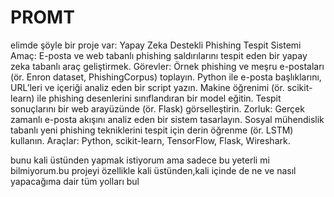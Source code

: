 # PROMT
elimde şöyle bir proje var:
Yapay Zeka Destekli Phishing Tespit Sistemi
Amaç: E-posta ve web tabanlı phishing saldırılarını tespit eden bir yapay zeka tabanlı araç geliştirmek.
Görevler:
Örnek phishing ve meşru e-postaları (ör. Enron dataset, PhishingCorpus) toplayın.
Python ile e-posta başlıklarını, URL’leri ve içeriği analiz eden bir script yazın.
Makine öğrenimi (ör. scikit-learn) ile phishing desenlerini sınıflandıran bir model eğitin.
Tespit sonuçlarını bir web arayüzünde (ör. Flask) görselleştirin.
Zorluk:
Gerçek zamanlı e-posta akışını analiz eden bir sistem tasarlayın.
Sosyal mühendislik tabanlı yeni phishing tekniklerini tespit için derin öğrenme (ör. LSTM) kullanın.
Araçlar: Python, scikit-learn, TensorFlow, Flask, Wireshark.

bunu kali üstünden yapmak istiyorum ama sadece bu yeterli mi bilmiyorum.bu projeyi özellikle kali üstünden,kali içinde de ne ve nasıl yapacağıma dair tüm yolları bul

